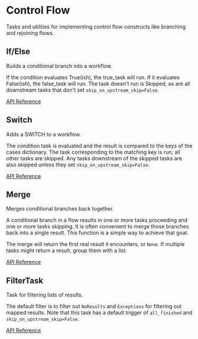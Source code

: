 # Control Flow

Tasks and utilities for implementing control flow constructs like branching and rejoining flows.

## If/Else <Badge text="fn"/>
Builds a conditional branch into a workflow.

If the condition evaluates True(ish), the true_task will run. If it evaluates False(ish), the false_task will run. The task doesn't run is Skipped, as are all downstream tasks that don't set `skip_on_upstream_skip=False`.

[API Reference](/api/latest/tasks/control_flow.html#prefect-tasks-control-flow-conditional-ifelse)


## Switch <Badge text="task"/>
Adds a SWITCH to a workflow.

The condition task is evaluated and the result is compared to the keys of the cases dictionary. The task corresponding to the matching key is run; all other tasks are skipped. Any tasks downstream of the skipped tasks are also skipped unless they set `skip_on_upstream_skip=False`.

[API Reference](/api/latest/tasks/control_flow.html#prefect-tasks-control-flow-conditional-switch)


## Merge <Badge text="task"/>
Merges conditional branches back together.

A conditional branch in a flow results in one or more tasks proceeding and one or more tasks skipping. It is often convenient to merge those branches back into a single result. This function is a simple way to achieve that goal.

The merge will return the first real result it encounters, or `None`. If multiple tasks might return a result, group them with a list.

[API Reference](/api/latest/tasks/control_flow.html#prefect-tasks-control-flow-conditional-merge)

## FilterTask <Badge text="task"/>
Task for filtering lists of results.

The default filter is to filter out `NoResults` and `Exceptions` for filtering out mapped results. Note that this task has a default trigger of `all_finished` and `skip_on_upstream_skip=False`.

[API Reference](/api/latest/tasks/control_flow.html#prefect-tasks-control-flow-filter-filtertask)
